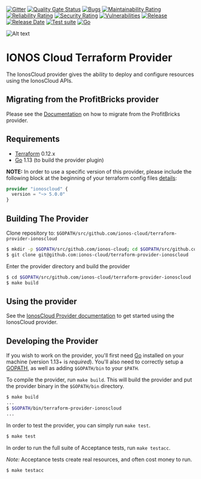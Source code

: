 
[![Gitter](https://img.shields.io/gitter/room/ionos-cloud/sdk-general)](https://gitter.im/ionos-cloud/sdk-general)
[![Quality Gate Status](https://sonarcloud.io/api/project_badges/measure?project=terraform-provider&metric=alert_status)](https://sonarcloud.io/dashboard?id=terraform-provider)
[![Bugs](https://sonarcloud.io/api/project_badges/measure?project=terraform-provider&metric=bugs)](https://sonarcloud.io/dashboard?id=terraform-provider)
[![Maintainability Rating](https://sonarcloud.io/api/project_badges/measure?project=terraform-provider&metric=sqale_rating)](https://sonarcloud.io/dashboard?id=terraform-provider)
[![Reliability Rating](https://sonarcloud.io/api/project_badges/measure?project=terraform-provider&metric=reliability_rating)](https://sonarcloud.io/dashboard?id=terraform-provider)
[![Security Rating](https://sonarcloud.io/api/project_badges/measure?project=terraform-provider&metric=security_rating)](https://sonarcloud.io/dashboard?id=terraform-provider)
[![Vulnerabilities](https://sonarcloud.io/api/project_badges/measure?project=terraform-provider&metric=vulnerabilities)](https://sonarcloud.io/dashboard?id=terraform-provider)
[![Release](https://img.shields.io/github/v/release/ionos-cloud/terraform-provider-ionoscloud.svg)](https://github.com/ionos-cloud/terraform-provider-ionoscloud/releases/latest)
[![Release Date](https://img.shields.io/github/release-date/ionos-cloud/terraform-provider-ionoscloud.svg)](https://github.com/ionos-cloud/terraform-provider-ionoscloud/releases/latest)
[![Test suite](https://github.com/ionos-cloud/terraform-provider-ionoscloud/actions/workflows/test.yml/badge.svg)](https://github.com/ionos-cloud/terraform-provider-ionoscloud/actions/workflows/test.yml)
[![Go](https://img.shields.io/github/go-mod/go-version/ionos-cloud/terraform-provider-ionoscloud.svg)](https://github.com/ionos-cloud/terraform-provider-ionoscloud)

![Alt text](.github/IONOS.CLOUD.BLU.svg?raw=true "Title")

# IONOS Cloud Terraform Provider

The IonosCloud provider gives the ability to deploy and configure resources using the IonosCloud APIs.

## Migrating from the ProfitBricks provider

Please see the [Documentation](docs/index.md#migrating-from-the-profitbricks-provider) on how to migrate from the ProfitBricks provider.

## Requirements

- [Terraform](https://www.terraform.io/downloads.html) 0.12.x
- [Go](https://golang.org/doc/install) 1.13 (to build the provider plugin)

**NOTE:** In order to use a specific version of this provider, please include the following block at the beginning of your terraform config files [details](https://www.terraform.io/docs/configuration/terraform.html#specifying-a-required-terraform-version):

```terraform
provider "ionoscloud" {
  version = "~> 5.0.0"
}
```

## Building The Provider

Clone repository to: `$GOPATH/src/github.com/ionos-cloud/terraform-provider-ionoscloud`

```sh
$ mkdir -p $GOPATH/src/github.com/ionos-cloud; cd $GOPATH/src/github.com/ionos-cloud
$ git clone git@github.com:ionos-cloud/terraform-provider-ionoscloud
```

Enter the provider directory and build the provider

```sh
$ cd $GOPATH/src/github.com/ionos-cloud/terraform-provider-ionoscloud
$ make build
```

## Using the provider

See the [IonosCloud Provider documentation](https://registry.terraform.io/providers/ionos-cloud/ionoscloud/latest/docs) to get started using the IonosCloud provider.

## Developing the Provider

If you wish to work on the provider, you'll first need [Go](http://www.golang.org) installed on your machine (version 1.13+ is _required_). You'll also need to correctly setup a [GOPATH](http://golang.org/doc/code.html#GOPATH), as well as adding `$GOPATH/bin` to your `$PATH`.

To compile the provider, run `make build`. This will build the provider and put the provider binary in the `$GOPATH/bin` directory.

```sh
$ make build
...
$ $GOPATH/bin/terraform-provider-ionoscloud
...
```

In order to test the provider, you can simply run `make test`.

```sh
$ make test
```

In order to run the full suite of Acceptance tests, run `make testacc`.

_Note:_ Acceptance tests create real resources, and often cost money to run.

```sh
$ make testacc
```
